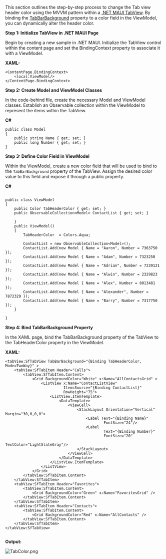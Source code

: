 This section outlines the step-by-step process to change the Tab view header color using the MVVM pattern within a [.NET MAUI TabView](https://www.syncfusion.com/maui-controls/maui-tab-view). By binding the [TabBarBackground](https://help.syncfusion.com/cr/maui/Syncfusion.Maui.TabView.SfTabView.html#Syncfusion_Maui_TabView_SfTabView_TabBarBackground) property to a color field in the ViewModel, you can dynamically alter the header color.

**Step 1: Initialize TabView in .NET MAUI Page**

 Begin by creating a new sample in .NET MAUI. Initialize the TabView control within the content page and set the BindingContext property to associate it with a ViewModel.

**XAML:**
```
<ContentPage.BindingContext>
    <local:ViewModel/>
</ContentPage.BindingContext>

```

**Step 2: Create Model and ViewModel Classes**

In the code-behind file, create the necessary Model and ViewModel classes. Establish an Observable collection within the ViewModel to represent the items within the TabView.

**C#**
```
public class Model
{
    public string Name { get; set; }
    public long Number { get; set; }
}
```

**Step 3: Define Color Field in ViewModel**

Within the ViewModel, create a new color field that will be used to bind to the `TabBarBackground` property of the TabView. Assign the desired color value to this field and expose it through a public property.

**C#**
```

public class ViewModel
{
    public Color TabHeaderColor { get; set; }
    public ObservableCollection<Model> ContactList { get; set; }

    }
    public ViewModel()
    {
        TabHeaderColor  = Colors.Aqua;
        
        ContactList = new ObservableCollection<Model>();
        ContactList.Add(new Model { Name = "Aaron", Number = 7363750 });
        ContactList.Add(new Model { Name = "Adam", Number = 7323250 });
        ContactList.Add(new Model { Name = "Adrian", Number = 7239121 });
        ContactList.Add(new Model { Name = "Alwin", Number = 2329823 });
        ContactList.Add(new Model { Name = "Alex", Number = 8013481 });
        ContactList.Add(new Model { Name = "Alexander", Number = 7872329 });
        ContactList.Add(new Model { Name = "Barry", Number = 7317750 });
    }

}
```

**Step 4: Bind TabBarBackground Property**

In the XAML page, bind the TabBarBackground property of the TabView to the TabHeaderColor property in the ViewModel.

**XAML:**
```
<tabView:SfTabView TabBarBackground="{Binding TabHeaderColor, Mode=TwoWay}" >
    <tabView:SfTabItem Header="Calls">
        <tabView:SfTabItem.Content>
            <Grid BackgroundColor="White" x:Name="AllContactsGrid" >
                <ListView x:Name="ContactListView" 
                          ItemsSource="{Binding ContactList}"
                          RowHeight="75">
                    <ListView.ItemTemplate>
                        <DataTemplate>
                            <ViewCell>
                                <StackLayout Orientation="Vertical" Margin="30,0,0,0">
                                    <Label Text="{Binding Name}"
                                            FontSize="24"/> 
                                    <Label 
                                            Text="{Binding Number}" 
                                            FontSize="20" 
                                            TextColor="LightSlateGray"/>
                                </StackLayout>
                            </ViewCell>
                        </DataTemplate>
                    </ListView.ItemTemplate>
                </ListView>
            </Grid>
        </tabView:SfTabItem.Content>
    </tabView:SfTabItem>
    <tabView:SfTabItem Header="Favorites">
        <tabView:SfTabItem.Content>
            <Grid BackgroundColor="Green" x:Name="FavoritesGrid" />
        </tabView:SfTabItem.Content>
    </tabView:SfTabItem>
    <tabView:SfTabItem Header="Contacts">
        <tabView:SfTabItem.Content>
            <Grid BackgroundColor="Red" x:Name="AllContacts" />
        </tabView:SfTabItem.Content>
    </tabView:SfTabItem>
</tabView:SfTabView>
    
```

**Output:**

![TabColor.png](https://support.bolddesk.com/kb/agent/attachment/article/13621/inline?token=eyJhbGciOiJodHRwOi8vd3d3LnczLm9yZy8yMDAxLzA0L3htbGRzaWctbW9yZSNobWFjLXNoYTI1NiIsInR5cCI6IkpXVCJ9.eyJpZCI6IjEwNTcyIiwib3JnaWQiOiIzIiwiaXNzIjoic3VwcG9ydC5ib2xkZGVzay5jb20ifQ.roY508_YQfK6av2IT8SAqzV5oClccvcHWTooiV-MCLU)
